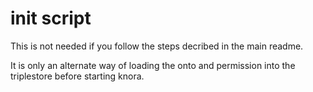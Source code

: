 # init script

This is not needed if you follow the steps decribed in the main readme.

It is only an alternate way of loading the onto and permission into the triplestore before starting knora.
